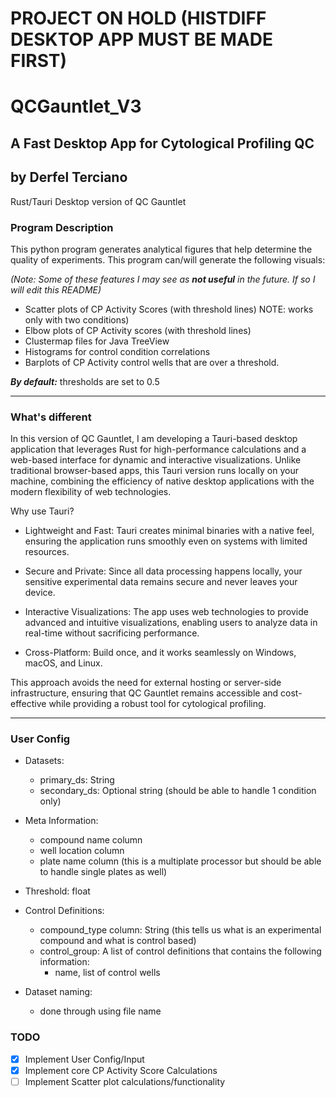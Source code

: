 # **PROJECT ON HOLD (HISTDIFF DESKTOP APP MUST BE MADE FIRST)**

# QCGauntlet_V3

## A Fast Desktop App for Cytological Profiling QC

## **by Derfel Terciano**

Rust/Tauri Desktop version of QC Gauntlet

### Program Description

This python program generates analytical figures that help determine the quality of
experiments. This program can/will generate the following visuals:

_(Note: Some of these features I may see as **not useful** in the future. If so
I will edit this README)_

- Scatter plots of CP Activity Scores (with threshold lines) NOTE: works only with
  two conditions)
- Elbow plots of CP Activity scores (with threshold lines)
- Clustermap files for Java TreeView
- Histograms for control condition correlations
- Barplots of CP Activity control wells that are over a threshold.

**_By default:_** thresholds are set to 0.5

---

### What's different

In this version of QC Gauntlet, I am developing a Tauri-based desktop application that leverages Rust for high-performance calculations and a web-based interface for dynamic and interactive visualizations. Unlike traditional browser-based apps, this Tauri version runs locally on your machine, combining the efficiency of native desktop applications with the modern flexibility of web technologies.

Why use Tauri?

- Lightweight and Fast: Tauri creates minimal binaries with a native feel, ensuring the application runs smoothly even on systems with limited resources.

- Secure and Private: Since all data processing happens locally, your sensitive experimental data remains secure and never leaves your device.

- Interactive Visualizations: The app uses web technologies to provide advanced and intuitive visualizations, enabling users to analyze data in real-time without sacrificing performance.

- Cross-Platform: Build once, and it works seamlessly on Windows, macOS, and Linux.

This approach avoids the need for external hosting or server-side infrastructure, ensuring that QC Gauntlet remains accessible and cost-effective while providing a robust tool for cytological profiling.

---

### User Config

- Datasets:
  - primary_ds: String
  - secondary_ds: Optional string (should be able to handle 1 condition only)
- Meta Information:
  - compound name column
  - well location column
  - plate name column (this is a multiplate processor but should be able to handle single plates as well)
- Threshold: float
- Control Definitions:

  - compound_type column: String (this tells us what is an experimental compound and what is control based)
  - control_group: A list of control definitions that contains the following information:
    - name, list of control wells

- Dataset naming:
  - done through using file name

### TODO

- [x] Implement User Config/Input
- [x] Implement core CP Activity Score Calculations
- [ ] Implement Scatter plot calculations/functionality
